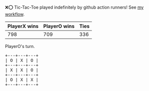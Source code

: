 :x::o: Tic-Tac-Toe played indefinitely by github action runners! See [my workflow](.github/workflows/play.yaml).

|PlayerX wins|PlayerO wins|Ties|
|-|-|-|
|798|709|336|

PlayerO's turn.

<pre>
+---+---+---+
| O | X | O |
+---+---+---+
| X | X | O |
+---+---+---+
| O | X | X |
+---+---+---+
</pre>